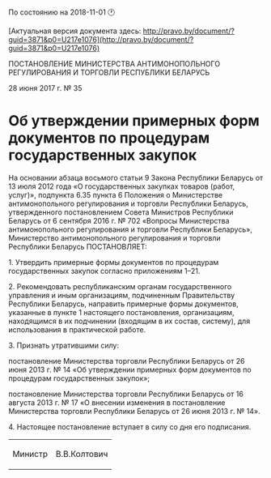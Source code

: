 По состоянию на 2018-11-01 &#x1F550;

[Актуальная версия документа здесь: http://pravo.by/document/?guid=3871&p0=U217e1076](http://pravo.by/document/?guid=3871&p0=U217e1076)

<p>ПОСТАНОВЛЕНИЕ МИНИСТЕРСТВА АНТИМОНОПОЛЬНОГО РЕГУЛИРОВАНИЯ И ТОРГОВЛИ РЕСПУБЛИКИ БЕЛАРУСЬ</p>
<p>28 июня 2017 г. № 35</p>
<h1>Об утверждении примерных форм документов по процедурам государственных закупок</h1>
<p>На основании абзаца восьмого статьи 9 Закона Республики Беларусь от 13 июля 2012 года «О государственных закупках товаров (работ, услуг)», подпункта 6.35 пункта 6 Положения о Министерстве антимонопольного регулирования и торговли Республики Беларусь, утвержденного постановлением Совета Министров Республики Беларусь от 6 сентября 2016 г. № 702 «Вопросы Министерства антимонопольного регулирования и торговли Республики Беларусь», Министерство антимонопольного регулирования и торговли Республики Беларусь ПОСТАНОВЛЯЕТ:</p>
<p>1. Утвердить примерные формы документов по процедурам государственных закупок согласно приложениям 1–21.</p>
<p>2. Рекомендовать республиканским органам государственного управления и иным организациям, подчиненным Правительству Республики Беларусь, направить примерные формы документов, указанные в пункте 1 настоящего постановления, организациям, находящимся в их подчинении (входящим в их состав, систему), для использования в практической работе.</p>
<p>3. Признать утратившими силу:</p>
<p>постановление Министерства торговли Республики Беларусь от 26 июня 2013 г. № 14 «Об утверждении примерных форм документов по процедурам государственных закупок»;</p>
<p>постановление Министерства торговли Республики Беларусь от 16 августа 2013 г. № 17 «О внесении изменения в постановление Министерства торговли Республики Беларусь от 26 июня 2013 г. № 14».</p>
<p>4. Настоящее постановление вступает в силу со дня его подписания.</p>
<p></p>
<table><tr>
<td><p>Министр</p></td>
<td><p>В.В.Колтович</p></td>
</tr></table>
<p></p>